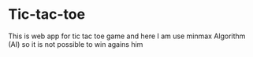 # Tic-tac-toe
This is web app for tic tac toe game and here I am use minmax Algorithm (AI) so it is not possible to win agains him
